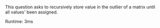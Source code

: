 This question asks to recursively store value in the outlier of a matrix until all values' been assigned.

Runtime: 3ms
